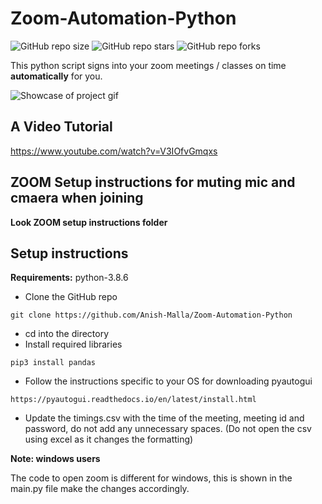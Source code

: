 # Zoom-Automation-Python

![GitHub repo size](https://img.shields.io/github/repo-size/Anish-Malla/article-summarizer)
![GitHub repo stars](https://img.shields.io/github/stars/Anish-Malla/Zoom-Automation-Python?style=social)
![GitHub repo forks](https://img.shields.io/github/forks/Anish-Malla/Zoom-Automation-Python?style=social)

This python script signs into your zoom meetings / classes on time **automatically** for you.

![Showcase of project gif](/automatic_signin.gif)

## A Video Tutorial
https://www.youtube.com/watch?v=V3IOfvGmqxs

## ZOOM Setup instructions for muting mic and cmaera when joining

**Look ZOOM setup instructions folder**

## Setup instructions

**Requirements:** python-3.8.6

* Clone the GitHub repo
```
git clone https://github.com/Anish-Malla/Zoom-Automation-Python
```
* cd into the directory
* Install required libraries
```
pip3 install pandas
```
* Follow the instructions specific to your OS for downloading pyautogui
```
https://pyautogui.readthedocs.io/en/latest/install.html
```
* Update the timings.csv with the time of the meeting, meeting id and password, do not add any unnecessary spaces. (Do not open the csv using excel as it changes the formatting)

**Note: windows users**

The code to open zoom is different for windows, this is shown in the main.py file make the changes accordingly.

